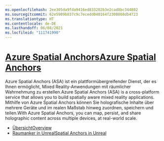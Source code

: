 ```yaml
---
ms.openlocfilehash: 2ee305da9fda9416ed833202b3e2cad8bc344802
ms.sourcegitcommit: 62e5909b837c9c7ecedd040164f2308868db4723
ms.translationtype: HT
ms.contentlocale: de-DE
ms.lasthandoff: 06/08/2021
ms.locfileid: "111741990"
---
```

# <a name="azure-spatial-anchors"></a>[<span data-ttu-id="878a5-101">Azure Spatial Anchors</span><span class="sxs-lookup"><span data-stu-id="878a5-101">Azure Spatial Anchors</span></span>](#tab/asa)

<span data-ttu-id="878a5-102">Azure Spatial Anchors (ASA) ist ein plattformübergreifender Dienst, der es Ihnen ermöglicht, Mixed Reality-Anwendungen mit räumlicher Wahrnehmung zu erstellen.</span><span class="sxs-lookup"><span data-stu-id="878a5-102">Azure Spatial Anchors (ASA) is a cross-platform service that allows you to build spatially aware mixed reality applications.</span></span> <span data-ttu-id="878a5-103">Mithilfe von Azure Spatial Anchors können Sie holografische Inhalte über mehrere Geräte und im realen Maßstab hinweg zuordnen, speichern und teilen.</span><span class="sxs-lookup"><span data-stu-id="878a5-103">With Azure Spatial Anchors, you can map, persist, and share holographic content across multiple devices, at real-world scale.</span></span>

* [<span data-ttu-id="878a5-104">Übersicht</span><span class="sxs-lookup"><span data-stu-id="878a5-104">Overview</span></span>](/azure/spatial-anchors/overview) 
* [<span data-ttu-id="878a5-105">Raumanker in Unreal</span><span class="sxs-lookup"><span data-stu-id="878a5-105">Spatial Anchors in Unreal</span></span>](../unreal/unreal-azure-spatial-anchors.md) 